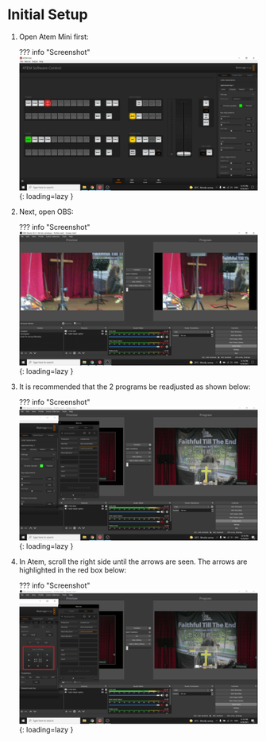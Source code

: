# Initial Setup

1. Open Atem Mini first:

    ??? info "Screenshot"
        ![Placeholder](images/initial_setup/atem.png){: loading=lazy }

2. Next, open OBS:

    ??? info "Screenshot"
        ![Placeholder](images/initial_setup/obs.png){: loading=lazy }

3. It is recommended that the 2 programs be readjusted as shown below:

    ??? info "Screenshot"
        ![Placeholder](images/initial_setup/ideal1.png){: loading=lazy }

4. In Atem, scroll the right side until the arrows are seen. The arrows are highlighted in the red box below:

    ??? info "Screenshot"
        ![Placeholder](images/initial_setup/ideal2.png){: loading=lazy }